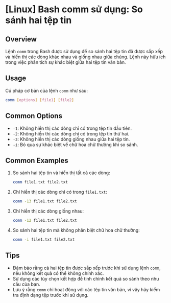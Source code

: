 # [Linux] Bash comm sử dụng: So sánh hai tệp tin

## Overview
Lệnh `comm` trong Bash được sử dụng để so sánh hai tệp tin đã được sắp xếp và hiển thị các dòng khác nhau và giống nhau giữa chúng. Lệnh này hữu ích trong việc phân tích sự khác biệt giữa hai tệp tin văn bản.

## Usage
Cú pháp cơ bản của lệnh `comm` như sau:
```bash
comm [options] [file1] [file2]
```

## Common Options
- `-1`: Không hiển thị các dòng chỉ có trong tệp tin đầu tiên.
- `-2`: Không hiển thị các dòng chỉ có trong tệp tin thứ hai.
- `-3`: Không hiển thị các dòng giống nhau giữa hai tệp tin.
- `-i`: Bỏ qua sự khác biệt về chữ hoa chữ thường khi so sánh.

## Common Examples
1. So sánh hai tệp tin và hiển thị tất cả các dòng:
   ```bash
   comm file1.txt file2.txt
   ```

2. Chỉ hiển thị các dòng chỉ có trong `file1.txt`:
   ```bash
   comm -13 file1.txt file2.txt
   ```

3. Chỉ hiển thị các dòng giống nhau:
   ```bash
   comm -12 file1.txt file2.txt
   ```

4. So sánh hai tệp tin mà không phân biệt chữ hoa chữ thường:
   ```bash
   comm -i file1.txt file2.txt
   ```

## Tips
- Đảm bảo rằng cả hai tệp tin được sắp xếp trước khi sử dụng lệnh `comm`, nếu không kết quả có thể không chính xác.
- Sử dụng các tùy chọn kết hợp để tinh chỉnh kết quả so sánh theo nhu cầu của bạn.
- Lưu ý rằng `comm` chỉ hoạt động với các tệp tin văn bản, vì vậy hãy kiểm tra định dạng tệp trước khi sử dụng.